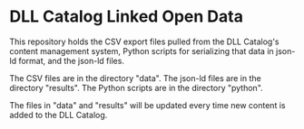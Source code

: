 # DLL Catalog Linked Open Data
This repository holds the CSV export files pulled from the DLL Catalog's content management system, Python scripts for serializing that data in json-ld format, and the json-ld files.

The CSV files are in the directory "data". The json-ld files are in the directory "results". The Python scripts are in the directory "python".

The files in "data" and "results" will be updated every time new content is added to the DLL Catalog.
